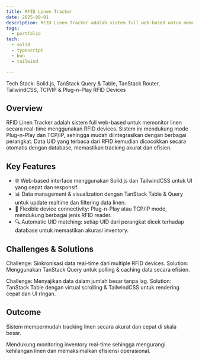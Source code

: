 ```yaml
---
title: RFID Linen Tracker
date: 2025-08-01
description: RFID Linen Tracker adalah sistem full web-based untuk memonitor linen secara real-time menggunakan RFID devices.
tags:
  - portfolio
tech:
  - solid
  - typescript
  - bun
  - tailwind

---
```


Tech Stack: Solid.js, TanStack Query & Table, TanStack Router, TailwindCSS, TCP/IP & Plug-n-Play RFID Devices

## Overview
RFID Linen Tracker adalah sistem full web-based untuk memonitor linen secara real-time menggunakan RFID devices. Sistem ini mendukung mode Plug-n-Play dan TCP/IP, sehingga mudah diintegrasikan dengan berbagai perangkat. Data UID yang terbaca dari RFID kemudian dicocokkan secara otomatis dengan database, memastikan tracking akurat dan efisien.

## Key Features
- 🌐 Web-based interface menggunakan Solid.js dan TailwindCSS untuk UI yang cepat dan responsif.
- 📊 Data management & visualization dengan TanStack Table & Query untuk update realtime dan filtering data linen.
- 🔄 Flexible device connectivity: Plug-n-Play atau TCP/IP mode, mendukung berbagai jenis RFID reader.
- 🔍 Automatic UID matching: setiap UID dari perangkat dicek terhadap database untuk memastikan akurasi inventory.

## Challenges & Solutions


Challenge: Sinkronisasi data real-time dari multiple RFID devices.
Solution: Menggunakan TanStack Query untuk polling & caching data secara efisien.


Challenge: Menyajikan data dalam jumlah besar tanpa lag.
Solution: TanStack Table dengan virtual scrolling & TailwindCSS untuk rendering cepat dan UI ringan.


## Outcome

Sistem mempermudah tracking linen secara akurat dan cepat di skala besar.

Mendukung monitoring inventory real-time sehingga mengurangi kehilangan linen dan memaksimalkan efisiensi operasional.